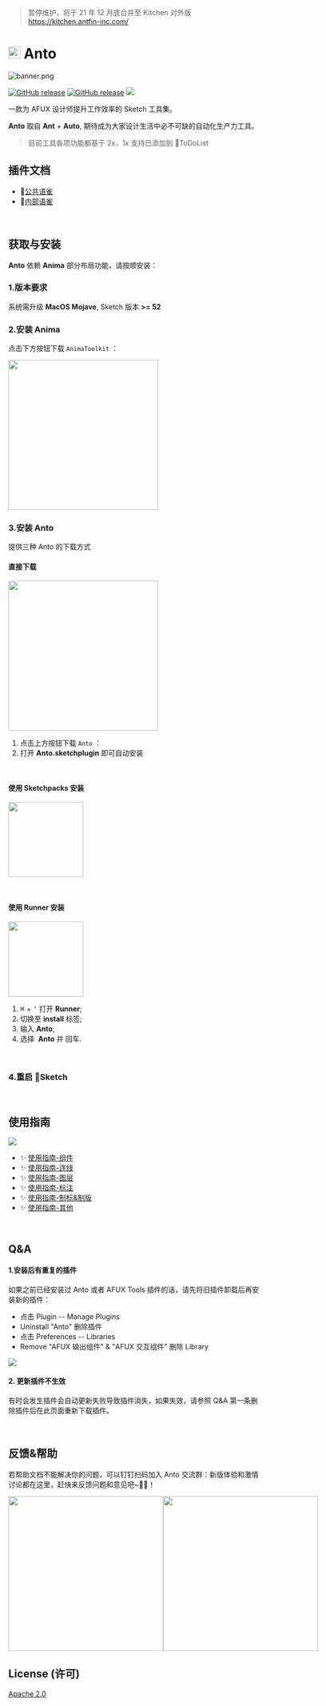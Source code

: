 > 暂停维护，将于 21 年 12 月底合并至 Kitchen 对外版 https://kitchen.antfin-inc.com/


# <img src="https://raw.githubusercontent.com/canisminor1990/anto/master/icon.png" width="24"> Anto

![banner.png](https://raw.githubusercontent.com/canisminor1990/anto/master/docs/banner.png)

[![GitHub release](https://img.shields.io/github/release/canisminor1990/anto.svg)](https://github.com/canisminor1990/anto/releases) [![GitHub release](https://img.shields.io/badge/Works%20with-Sketch%20Runner-blue.svg?colorB=308ADF)](http://bit.ly/SketchRunnerWebsite) [![](https://img.shields.io/github/downloads/canisminor1990/anto/total.svg)](https://github.com/canisminor1990/anto/releases)

一款为 AFUX 设计师提升工作效率的 Sketch 工具集。

**Anto** 取自 **Ant** + **Auto**, 期待成为大家设计生活中必不可缺的自动化生产力工具。

> 目前工具各项功能都基于 2x，1x 支持已添加到 🐜ToDoList

## 插件文档

- 📘[公共语雀](https://www.yuque.com/canisminor/anto/readme)
- 📘[内部语雀](https://yuque.antfin-inc.com/afux-design/anto/readme)

<br />

## 获取与安装

**Anto** 依赖 **Anima** 部分布局功能，请按顺安装：

### 1.版本要求

系统需升级 **MacOS Mojave**, Sketch 版本 **>= 52**

### 2.安装 Anima

点击下方按钮下载 `AnimaToolkit` ：

[<img src="https://raw.githubusercontent.com/canisminor1990/anto/master/docs/button-anima.png" width="300"/>](https://animaapp.s3.amazonaws.com/sketchplugin/toolkit/AnimaToolkitPlugin.zip)

### 3.安装 Anto

提供三种 Anto 的下载方式

#### 直接下载

[<img src="https://raw.githubusercontent.com/canisminor1990/anto/master/docs/button-anto.png" width="300"/>](https://github.com/canisminor1990/anto/releases)

1. 点击上方按钮下载 `Anto` ：
2. 打开 **Anto.sketchplugin** 即可自动安装

<br />

#### 使用 Sketchpacks 安装

<a href="https://sketchpacks.com/canisminor1990/anto/install"><img src="https://sketchpacks-com.s3.amazonaws.com/assets/badges/sketchpacks-badge-install.png" width="150"></a>

<br />

#### 使用 Runner 安装

<a href="http://sketchrunner.com/"><img src="http://bit.ly/RunnerBadgeBlue" width="150"></a>

1.  <kbd>⌘</kbd> + <kbd>'</kbd> 打开 **Runner**;
2.  切换至 **install** 标签;
3.  输入 **Anto**;
4.  选择  **Anto** 并 <kbd>回车</kbd>.

<br />

### 4.重启 💎Sketch

<br />

## 使用指南

![](https://raw.githubusercontent.com/canisminor1990/anto/master/docs/doc-2.png)

- ✨ [使用指南-组件](https://www.yuque.com/canisminor/anto/symbol)
- ✨ [使用指南-连线](https://www.yuque.com/canisminor/anto/lines)
- ✨ [使用指南-图层](https://www.yuque.com/canisminor/anto/layers)
- ✨ [使用指南-标注](https://www.yuque.com/canisminor/anto/note)
- ✨ [使用指南-制标&制版](https://www.yuque.com/canisminor/anto/publish)
- ✨ [使用指南-其他](https://www.yuque.com/canisminor/anto/others)

<br />

## Q&A

#### 1.安装后有重复的插件

如果之前已经安装过 Anto 或者 AFUX Tools 插件的话，请先将旧插件卸载后再安装新的插件：

- 点击 Plugin -- Manage Plugins
- Uninstall "Anto" 删除插件
- 点击 Preferences -- Libraries
- Remove "AFUX 输出组件" & "AFUX 交互组件" 删除 Library

![](https://raw.githubusercontent.com/canisminor1990/anto/master/docs/doc-1.png)

#### 2. 更新插件不生效

有时会发生插件会自动更新失败导致插件消失，如果失效，请参照 Q&A 第一条删除插件后在此页面重新下载插件。

<br />

## 反馈&帮助

若帮助文档不能解决你的问题，可以钉钉扫码加入 Anto 交流群：新版体验和激情讨论都在这里，赶快来反馈问题和意见吧~🤘😘！

<div style="display:flex">
<img src="https://raw.githubusercontent.com/canisminor1990/anto/master/docs/qrcode-public.png" width="310"/>
<img src="https://raw.githubusercontent.com/canisminor1990/anto/master/docs/qrcode-anto.png" width="310"/>
</div>

## License (许可)

[Apache 2.0](https://github.com/canisminor1990/anto/blob/master/LICENSE)
